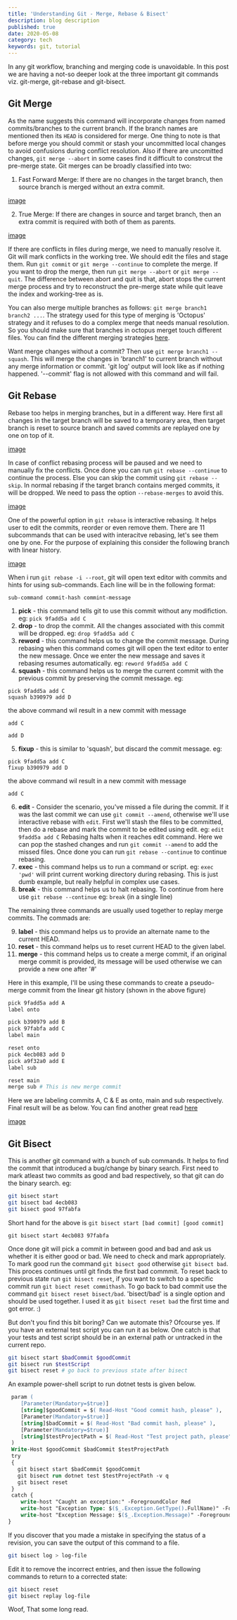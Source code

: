 ```yaml
---
title: 'Understanding Git - Merge, Rebase & Bisect'
description: blog description
published: true
date: 2020-05-08
category: tech
keywords: git, tutorial
---
```


In any git workflow, branching and merging code is unavoidable. In this post we are having a not-so deeper look at the three important git commands viz. git-merge, git-rebase and git-bisect. 

## Git Merge
As the name suggests this command will incorporate changes from named commits/branches to the current branch. If the branch names are mentioned then its `HEAD` is considered for merge. One thing to note is that before merge you should commit or stash your uncommitted local changes to avoid confusions during conflict resolution. Also if there are uncomitted changes, `git merge --abort` in some cases find it difficult to constrcut the pre-merge state. Git merges can be broadly classified into two: 
1. Fast Forward Merge: 
If there are no changes in the target branch, then source branch is merged without an extra commit.

[image](assets/images/04_01.jpeg)

2. True Merge: 
If there are changes in source and target branch, then an extra commit is required with both of them as parents.

[image](assets/images/04_02.jpeg)

If there are conflicts in files during merge, we need to manually resolve it. Git will mark conflicts in the working tree. We should edit the files and stage them. Run `git commit` or `git merge --continue` to complete the merge.
If you want to drop the merge, then run `git merge --abort` or `git merge --quit`. The difference between abort and quit is that, abort stops the current merge process and try to reconstruct the pre-merge state while quit leave the index and working-tree as is. 

You can also merge multiple branches as follows:
`git merge branch1 branch2 ...`. The strategy used for this type of merging is 'Octopus' strategy and it refuses to do a complex merge that needs manual resolution. So you should make sure that branches in octopus merget touch different files. You can find the different merging strategies [here](https://git-scm.com/docs/merge-strategies).

Want merge changes without a commit? Then use `git merge branch1 --squash`. This will merge the changes in 'branch1' to current branch without any merge information or commit. 'git log' output will look like as if nothing happened. '--commit' flag is not allowed with this command and will fail.

## Git Rebase
Rebase too helps in merging branches, but in a different way. Here first all changes in the target branch will be saved to a temporary area, then target branch is reset to source branch and saved commits are replayed one by one on top of it.

[image](assets/images/04_03.jpeg)

In case of conflict rebasing process will be paused and we need to manually fix the conflicts. Once done you can run `git rebase --continue` to continue the process. Else you can skip the commit using `git rebase --skip`. In normal rebasing if the target branch contains merged commits, it will be dropped. We need to pass the option `--rebase-merges` to avoid this.

[image](assets/images/04_04.jpeg)

One of the powerful option in `git rebase` is interactive rebasing. It helps user to edit the commits, reorder or even remove them. There are 11 subcommands that can be used with interacitve rebasing, let's see them one by one. For the purpose of explaining this consider the following branch with linear history.

[image](assets/images/04_05.jpeg)

When i run `git rebase -i --root`, git will open text editor with commits and hints for using sub-commands. Each line will be in the following format: 

`sub-command commit-hash commint-message` 
1. **pick** - this command tells git to use this commit without any modifiction. eg: `pick 9fadd5a add C`
2. **drop** - to drop the commit. All the changes associated with this commit will be dropped. eg: `drop 9fadd5a add C`
3. **reword** - this command helps us to change the commit message. During rebasing when this command comes git will open the text editor to enter the new message. Once we enter the new message and saves it rebasing resumes automatically. eg: `reword 9fadd5a add C`
4. **squash** - this command helps us to merge the current commit with the previous commit by preserving the commit message.
eg: 
```
pick 9fadd5a add C
squash b390979 add D
```
the above command wil result in a new commit with message
```
add C

add D
```
5. **fixup** - this is similar to 'squash', but discard the commit message.
eg: 
```
pick 9fadd5a add C
fixup b390979 add D
```
the above command wil result in a new commit with message
```
add C
```
6. **edit** - Consider the scenario, you've missed a file during the commit. If it was the last commit we can use `git commit --amend`, otherwise we'll use interactive rebase with `edit`. First we'll stash the files to be committed, then do a rebase and mark the commit to be edited using edit.
eg: `edit 9fadd5a add C`
Rebasing halts when it reaches edit command. Here we can pop the stashed changes and run `git commit --amend` to add the missed files. Once done you can run `git rebase --continue` to continue rebasing.
7. **exec** - this command helps us to run a command or script.
eg: `exec 'pwd'` will print current working directory during rebasing. This is just dumb example, but really helpful in complex use cases.
8. **break** - this command helps us to halt rebasing. To continue from here use `git rebase --continue`
eg: `break` (in a single line)

The remaining three commands are usually used together to replay merge commits. The commads are: 

9. **label** - this command helps us to provide an alternate name to the current HEAD.
10. **reset** - this command helps us to reset current HEAD to the given label.
11. **merge** - this command helps us to create a merge commit, if an original merge commit is provided, its message will be used otherwise we can provide a new one after '#'

Here in this example, I'll be using these commands to create a pseudo-merge commit from the linear git history (shown in the above figure) 

```bash
pick 9fadd5a add A
label onto

pick b390979 add B
pick 97fabfa add C
label main

reset onto
pick 4ecb083 add D
pick a9f32a0 add E
label sub

reset main
merge sub # This is new merge commit
```
Here we are labeling commits A, C & E as onto, main and sub respectively. Final result will be as below. You can find another great read [here](https://stackoverflow.com/a/61103385/1520750)

[image](assets/images/04_06.jpeg)

## Git Bisect
This is another git command with a bunch of sub commands. It helps to find the commit that introduced a bug/change by binary search. First need to mark atleast two commits as good and bad respectively, so that git can do the binary search. 
eg: 
```bash
git bisect start
git bisect bad 4ecb083
git bisect good 97fabfa
```
Short hand for the above is `git bisect start [bad commit] [good commit]`
```
git bisect start 4ecb083 97fabfa
```
Once done git will pick a commit in between good and bad and ask us whether it is either good or bad. We need to check and mark appropriately. To mark good run the command `git bisect good` otherwise `git bisect bad`. This proces continues until git finds the first bad commmit. To reset back to previous state run `git bisect reset`, if you want to switch to a specific commit run `git biect reset commithash`. To go back to bad commit use the command `git bisect reset bisect/bad`. 'bisect/bad' is a single option and should be used together. I used it as `git bisect reset bad` the first time and got error. :)

But don't you find this bit boring? Can we automate this? Ofcourse yes. If you have an external test script you can run it as below. One catch is that your tests and test script should be in an external path or untracked in the current repo.
```bash
git bisect start $badCommit $goodCommit
git bisect run $testScript
git bisect reset # go back to previous state after bisect
```

An example power-shell script to run dotnet tests is given below.

```ps
 param (
    [Parameter(Mandatory=$true)]
    [string]$goodCommit = $( Read-Host "Good commit hash, please" ),
    [Parameter(Mandatory=$true)]
    [string]$badCommit = $( Read-Host "Bad commit hash, please" ),
    [Parameter(Mandatory=$true)]
    [string]$testProjectPath = $( Read-Host "Test project path, please" )
 )
 Write-Host $goodCommit $badCommit $testProjectPath 
 try 
 {
   git bisect start $badCommit $goodCommit
   git bisect run dotnet test $testProjectPath -v q
   git bisect reset
 }
 catch {
    write-host "Caught an exception:" -ForegroundColor Red
    write-host "Exception Type: $($_.Exception.GetType().FullName)" -ForegroundColor Red
    write-host "Exception Message: $($_.Exception.Message)" -ForegroundColor Red
}
```

If you discover that you made a mistake in specifying the status of a revision, you can save the output of this command to a file.
```bash
git bisect log > log-file
```
Edit it to remove the incorrect entries, and then issue the following commands to return to a corrected state:
```bash
git bisect reset
git bisect replay log-file
```

Woof, That some long read. 